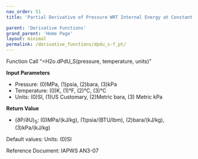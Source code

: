 ```yaml
---
nav_order: 51
title: 'Partial Derivative of Pressure WRT Internal Energy at Constant Entropy f(P, T)'

parent: 'Derivative Functions'
grand_parent: 'Home Page'
layout: minimal
permalink: /derivative_functions/dpdu_s-f_pt/
---
```


Function Call “=H2o.dPdU\_S(pressure, temperature, units)”

**Input Parameters**

- Pressure: (0)MPa, (1)psia, (2)bara, (3)kPa
- Temperature: (0)K, (1)°F, (2)°C, (3)°C
- Units: (0)SI, (1)US Customary, (2)Metric bara, (3) Metric kPa

**Return Value**

- (∂P/∂U)<sub>S</sub>: (0)MPa/(kJ/kg), (1)psia/(BTU/lbm), (2)bara/(kJ/kg), (3)kPa/(kJ/kg)

Default values: Units: (0)SI

Reference Document: IAPWS AN3-07